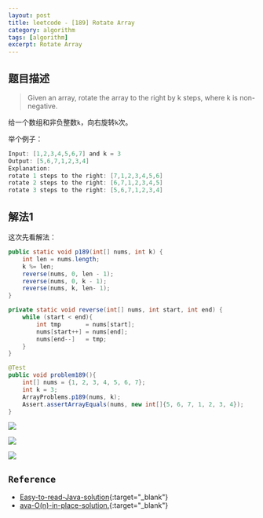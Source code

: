 ```yaml
---
layout: post
title: leetcode - [189] Rotate Array
category: algorithm
tags: [algorithm]
excerpt: Rotate Array
---
```


## 题目描述  

> Given an array, rotate the array to the right by k steps, where k is non-negative.  

给一个数组和非负整数`k`，向右旋转`k`次。  

举个例子：  

```java
Input: [1,2,3,4,5,6,7] and k = 3
Output: [5,6,7,1,2,3,4]
Explanation:
rotate 1 steps to the right: [7,1,2,3,4,5,6]
rotate 2 steps to the right: [6,7,1,2,3,4,5]
rotate 3 steps to the right: [5,6,7,1,2,3,4]
```

## 解法1  

这次先看解法：  


```java
public static void p189(int[] nums, int k) {
    int len = nums.length;
    k %= len;
    reverse(nums, 0, len - 1);
    reverse(nums, 0, k - 1);
    reverse(nums, k, len- 1);
}

private static void reverse(int[] nums, int start, int end) {
    while (start < end){
        int tmp       = nums[start];
        nums[start++] = nums[end];
        nums[end--]   = tmp;
    }
}

@Test
public void problem189(){
    int[] nums = {1, 2, 3, 4, 5, 6, 7};
    int k = 3;
    ArrayProblems.p189(nums, k);
    Assert.assertArrayEquals(nums, new int[]{5, 6, 7, 1, 2, 3, 4});
}
```

![](https://yyc-images.oss-cn-beijing.aliyuncs.com/reverse1.png)  

![](https://yyc-images.oss-cn-beijing.aliyuncs.com/reverse2.png)  

![](https://yyc-images.oss-cn-beijing.aliyuncs.com/reverse3.png)  


## `Reference`  
- [Easy-to-read-Java-solution](https://leetcode.com/problems/rotate-array/discuss/54250/Easy-to-read-Java-solution){:target="_blank"}  
- [ava-O(n)-in-place-solution.](https://leetcode.com/problems/rotate-array/discuss/54458/Java-O(n)-in-place-solution.){:target="_blank"}  
